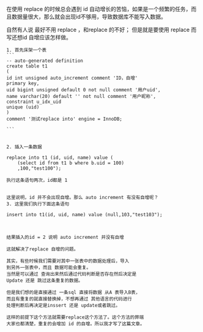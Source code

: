在使用 replace 的时候总会遇到 id 自动增长的苦恼，如果是一个频繁的任务，而且数据量很大，那么就会出现id不够用，导致数据库不能写入数据。

自然有人说 最好不用 replace ，和replace 的不好；
但是就是要使用 replace 而写还想id 自增应该怎样做。

	1. 首先床架一个表
	```
	-- auto-generated definition
	create table t1
	(
	id int unsigned auto_increment comment 'ID，自增'
	primary key,
	uid bigint unsigned default 0 not null comment '用户uid',
	name varchar(20) default '' not null comment '用户昵称',
	constraint u_idx_uid
	unique (uid)
	)
	comment '测试replace into' engine = InnoDB;
	
	```
	
	
	2. 插入一条数据

	replace into t1 (id, uid, name) value (
		(select id from t1 b where b.uid = 100)
		,100,"test100");
	
	执行这条语句两次，id都是 1
		
	
	这里说明，id 并不会出现自增。那么 auto increment 有没有自增呢？
	3. 这里我们执行下面这条语句
	
	insert into t1(id, uid, name) value (null,103,"test103");
	
	
	
	结果插入的id = 2 说明 auto increment 并没有自增
	
	这就解决了replace 自增的问题。
	
	其实，有些时候我们需要对其中一张表中的数据处理后，导入
	到另外一张表中，而且 数据可能会重复。
	当然是可以通过 查询出来然后通过代码判断是否存在然后决定是
	Update 还是 跳过这条重复的数据。
	
	但是我们想的是直接通过 一条sql 直接将数据 从A 表导入B表，
	而且有重复的就直接替换掉，不想再通过 其他语言的代码进行
	处理判断后再决定是inssert 还是 update或者跳过。
	
	这样的前提下这个方法就需要replace这个方法了。这个方法的弊端
	大家也都清楚，重复的会增加 id 的自增。所以我才写了这篇文章。
	
	
	
